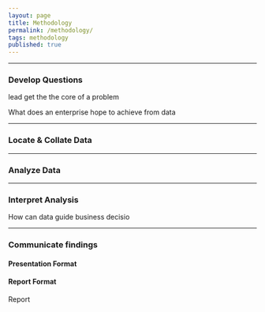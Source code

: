 ```yaml
---
layout: page
title: Methodology
permalink: /methodology/
tags: methodology
published: true
---
```

--- 

### Develop Questions
lead get the the core of a problem

What does an enterprise hope to achieve from data

---


### Locate & Collate Data


---


### Analyze Data


---


### Interpret Analysis
How can data guide business decisio


---



### Communicate findings

#### Presentation Format 

#### Report Format
Report




